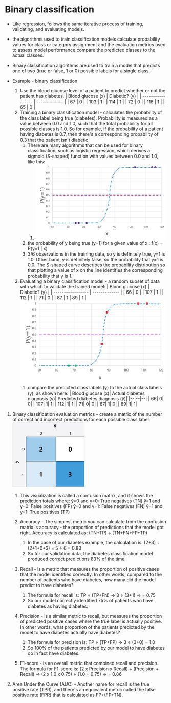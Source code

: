# Binary classification

* Like regression, follows the same iterative process of training, validating, and evaluating models. 
* the algorithms used to train classification models calculate probability values for class or category assignment and the evaluation metrics used to assess model performance compare the predicted classes to the actual classes.

* Binary classification algorithms are used to train a model that predicts one of two (true or false, 1 or 0) possible labels for a single class.

* Example - binary classification
    1. Use the blood glucose level of a patient to predict whether or not the patient has diabetes.
        | Blood glucose (x) | Diabetic? (y) | 
        | ----------------- | ------------- |
        | 67 | 0 |
        | 103 | 1 |
        | 114 | 1 |
        | 72 | 0 |
        | 116 |	1 |
        | 65 | 0 |
    1. Training a binary classification model - calculates the probability of the class label being true (diabetes). Probability is measured as a value between 0.0 and 1.0, such that the total probability for all possible classes is 1.0. So for example, if the probability of a patient having diabetes is 0.7, then there's a corresponding probability of 0.3 that the patient isn't diabetic.
        1. There are many algorithms that can be used for binary classification, such as logistic regression, which derives a sigmoid (S-shaped) function with values between 0.0 and 1.0, like this:
            1. ![Alt text](image-6.png)
        1. the probability of y being true (y=1) for a given value of x : f(x) = P(y=1 | x)
        1. 3/6 observations in the training data, so y is definitely true, y=1 is 1.0. Other hand, y is definitely false, so the probability that y=1 is 0.0. The S-shaped curve describes the probability distribution so that plotting a value of x on the line identifies the corresponding probability that y is 1.
    1. Evaluating a binary classification model - a random subset of data with which to validate the trained model:
        | Blood glucose (x) | Diabetic? (y) |
        | ----------------- | ------------- |
        | 66 | 0 |
        | 107 | 1 |
        | 112 | 1 |
        | 71 | 0 |
        | 87 | 1
        | 89 | 1 |
        ![Alt text](image-7.png)
        1. compare the predicted class labels (ŷ) to the actual class labels (y), as shown here:
            | Blood glucose (x)|	Actual diabetes diagnosis (y)|	Predicted diabetes diagnosis (ŷ)|
            |--|--|--| 
            | 66|	0|	0|
            | 107|	1|	1|
            | 112|	1|	1|
            | 71|	0|	0|
            | 87|	1|	0|
            | 89|	1|	1|
1. Binary classification evaluation metrics - create a matrix of the number of correct and incorrect predictions for each possible class label:
    ![Alt text](image-8.png)
    1. This visualization is called a confusion matrix, and it shows the prediction totals where:
        ŷ=0 and y=0: True negatives (TN)
        ŷ=1 and y=0: False positives (FP)
        ŷ=0 and y=1: False negatives (FN)
        ŷ=1 and y=1: True positives (TP)

    1. Accuracy - The simplest metric you can calculate from the confusion matrix is accuracy - the proportion of predictions that the model got right. Accuracy is calculated as: (TN+TP) ÷ (TN+FN+FP+TP)
        1. In the case of our diabetes example, the calculation is: (2+3) ÷ (2+1+0+3) = 5 ÷ 6 = 0.83
        1. So for our validation data, the diabetes classification model produced correct predictions 83% of the time.
    1. Recall - is a metric that measures the proportion of positive cases that the model identified correctly. In other words, compared to the number of patients who have diabetes, how many did the model predict to have diabetes?
        1. The formula for recall is: TP ÷ (TP+FN) -> 3 ÷ (3+1) => = 0.75
        1. So our model correctly identified 75% of patients who have diabetes as having diabetes.
    1. Precision - is a similar metric to recall, but measures the proportion of predicted positive cases where the true label is actually positive. In other words, what proportion of the patients predicted by the model to have diabetes actually have diabetes?
        1. The formula for precision is: TP ÷ (TP+FP) => 3 ÷ (3+0) = 1.0
        1. So 100% of the patients predicted by our model to have diabetes do in fact have diabetes.
    1. F1-score - is an overall metric that combined recall and precision. The formula for F1-score is: (2 x Precision x Recall) ÷ (Precision + Recall) => (2 x 1.0 x 0.75) ÷ (1.0 + 0.75) => = 0.86

1. Area Under the Curve (AUC) - Another name for recall is the true positive rate (TPR), and there's an equivalent metric called the false positive rate (FPR) that is calculated as FP÷(FP+TN). 